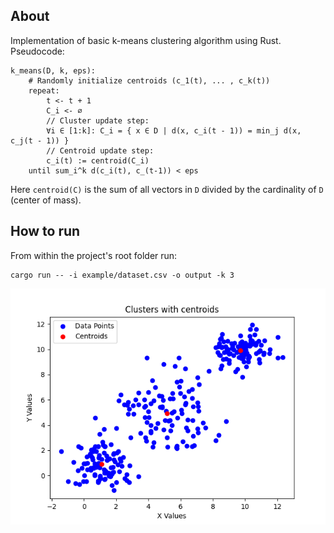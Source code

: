 ## About

Implementation of basic k-means clustering algorithm using Rust. Pseudocode:

```
k_means(D, k, eps):
    # Randomly initialize centroids (c_1(t), ... , c_k(t))
    repeat:
        t <- t + 1
        C_i <- ∅
        // Cluster update step:
        ∀i ∈ [1:k]: C_i = { x ∈ D | d(x, c_i(t - 1)) = min_j d(x, c_j(t - 1)) }
        // Centroid update step:
        c_i(t) := centroid(C_i)
    until sum_i^k d(c_i(t), c_(t-1)) < eps
```

Here `centroid(C)` is the sum of all vectors in `D` divided by
the cardinality of `D` (center of mass).

## How to run

From within the project's root folder run:

```
cargo run -- -i example/dataset.csv -o output -k 3
```

![doc/clusters_and_centroids.png](doc/clusters_and_centroids.png)
